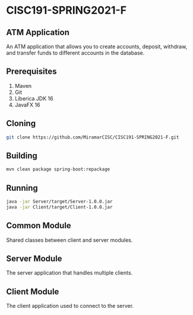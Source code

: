 # CISC191-SPRING2021-F

## ATM Application
An ATM application that allows you to create accounts, deposit, withdraw, and transfer funds to different accounts in the database.

## Prerequisites
1. Maven
2. Git
3. Liberica JDK 16
4. JavaFX 16

## Cloning
   ```sh
   git clone https://github.com/MiramarCISC/CISC191-SPRING2021-F.git
   ```
## Building
   ```sh
   mvn clean package spring-boot:repackage
   ```

## Running
```sh
java -jar Server/target/Server-1.0.0.jar
java -jar Client/target/Client-1.0.0.jar
```
## Common Module
Shared classes between client and server modules.
## Server Module
The server application that handles multiple clients.
## Client Module
The client application used to connect to the server.
